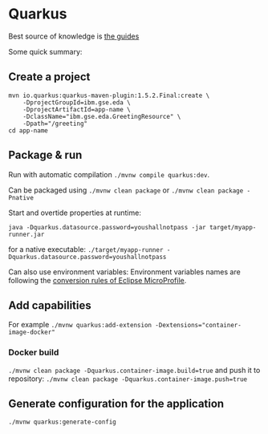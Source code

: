 # Quarkus

Best source of knowledge is [the guides](https://quarkus.io/guides/)

Some quick summary:

## Create a project

```shell
mvn io.quarkus:quarkus-maven-plugin:1.5.2.Final:create \
    -DprojectGroupId=ibm.gse.eda \
    -DprojectArtifactId=app-name \
    -DclassName="ibm.gse.eda.GreetingResource" \
    -Dpath="/greeting"
cd app-name
```

## Package & run

Run with automatic compilation `./mvnw compile quarkus:dev`.

Can be packaged using `./mvnw clean package` or `./mvnw clean package -Pnative`

Start and overtide properties at runtime:

`java -Dquarkus.datasource.password=youshallnotpass -jar target/myapp-runner.jar`

for a native executable: `./target/myapp-runner -Dquarkus.datasource.password=youshallnotpass`

Can also use environment variables: Environment variables names are following the [conversion rules of Eclipse MicroProfile](https://github.com/eclipse/microprofile-config/blob/master/spec/src/main/asciidoc/configsources.asciidoc#default-configsources).

## Add capabilities

For example `./mvnw quarkus:add-extension -Dextensions="container-image-docker"`

### Docker build

`./mvnw clean package -Dquarkus.container-image.build=true` and push it to repository: `./mvnw clean package -Dquarkus.container-image.push=true`

## Generate configuration for the application

`./mvnw quarkus:generate-config` 


